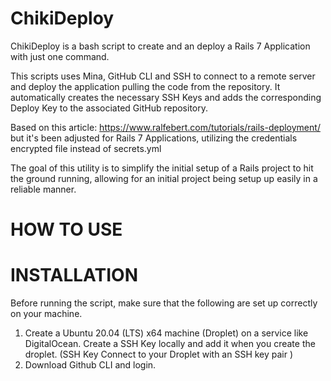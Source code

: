 # ChikiDeploy

ChikiDeploy is a bash script to create and an deploy a Rails 7 Application with just one command.

This scripts uses Mina, GitHub CLI and SSH to connect to a remote server and deploy the application pulling the code from the repository.
It automatically creates the necessary SSH Keys and adds the corresponding Deploy Key to the associated GitHub repository.

Based on this article: https://www.ralfebert.com/tutorials/rails-deployment/ but it's been adjusted for Rails 7 Applications, utilizing the credentials encrypted file instead of secrets.yml

The goal of this utility is to simplify the initial setup of a Rails project to hit the ground running, allowing for an initial project being setup up easily in a reliable manner.

# HOW TO USE

# INSTALLATION

Before running the script, make sure that the following are set up correctly on your machine.

1. Create a Ubuntu 20.04 (LTS) x64 machine (Droplet) on a service like DigitalOcean. Create a SSH Key locally and add it when you create the droplet. (SSH Key Connect to your Droplet with an SSH key pair )
2. Download Github CLI and login.
